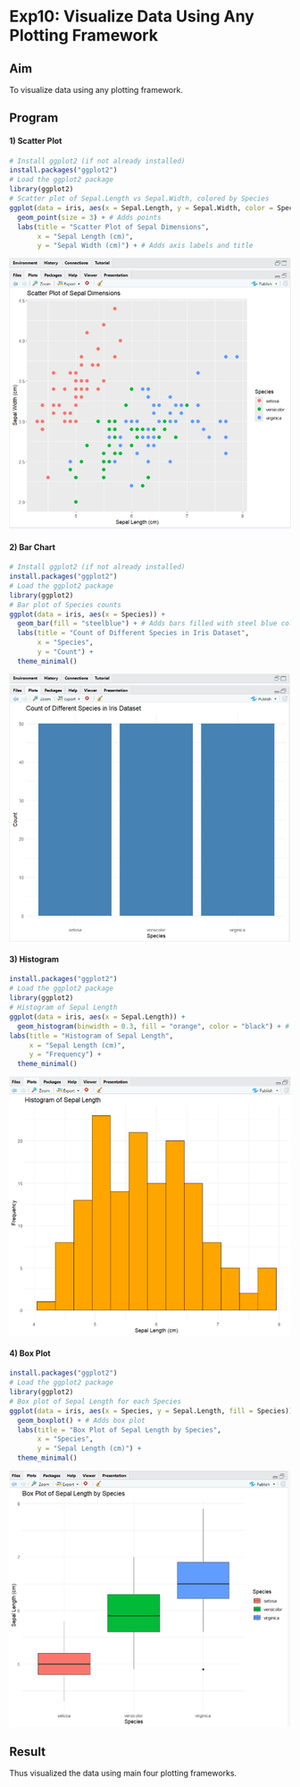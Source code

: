 # Exp10: Visualize Data Using Any Plotting Framework

## Aim
To visualize data using any plotting framework.

## Program

#### 1) Scatter Plot

```r
# Install ggplot2 (if not already installed)
install.packages("ggplot2")
# Load the ggplot2 package
library(ggplot2)
# Scatter plot of Sepal.Length vs Sepal.Width, colored by Species
ggplot(data = iris, aes(x = Sepal.Length, y = Sepal.Width, color = Species)) +
  geom_point(size = 3) + # Adds points
  labs(title = "Scatter Plot of Sepal Dimensions", 
       x = "Sepal Length (cm)", 
       y = "Sepal Width (cm)") + # Adds axis labels and title
```

![Output](https://github.com/karanbalajirs/210701105-CS19P16-DA-Lab/blob/master/Exp10/Images/Screenshot%202024-10-07%20162130.png)

#### 2) Bar Chart

```r
# Install ggplot2 (if not already installed)
install.packages("ggplot2")
# Load the ggplot2 package
library(ggplot2)
# Bar plot of Species counts
ggplot(data = iris, aes(x = Species)) +
  geom_bar(fill = "steelblue") + # Adds bars filled with steel blue color
  labs(title = "Count of Different Species in Iris Dataset", 
       x = "Species", 
       y = "Count") +
  theme_minimal()
```

![Output](https://github.com/karanbalajirs/210701105-CS19P16-DA-Lab/blob/master/Exp10/Images/Screenshot%202024-10-07%20162203.png)

#### 3) Histogram

```r
install.packages("ggplot2")
# Load the ggplot2 package
library(ggplot2)
# Histogram of Sepal Length
ggplot(data = iris, aes(x = Sepal.Length)) +
  geom_histogram(binwidth = 0.3, fill = "orange", color = "black") + # Adds
labs(title = "Histogram of Sepal Length", 
     x = "Sepal Length (cm)", 
     y = "Frequency") +
  theme_minimal()
```

![Output](https://github.com/karanbalajirs/210701105-CS19P16-DA-Lab/blob/master/Exp10/Images/Screenshot%202024-10-07%20162235.png)

#### 4) Box Plot

```r
install.packages("ggplot2")
# Load the ggplot2 package
library(ggplot2)
# Box plot of Sepal Length for each Species
ggplot(data = iris, aes(x = Species, y = Sepal.Length, fill = Species)) +
  geom_boxplot() + # Adds box plot
  labs(title = "Box Plot of Sepal Length by Species", 
       x = "Species", 
       y = "Sepal Length (cm)") +
  theme_minimal()
```

![Output](https://github.com/karanbalajirs/210701105-CS19P16-DA-Lab/blob/master/Exp10/Images/Screenshot%202024-10-07%20162323.png)

## Result

Thus visualized the data using main four plotting frameworks.
